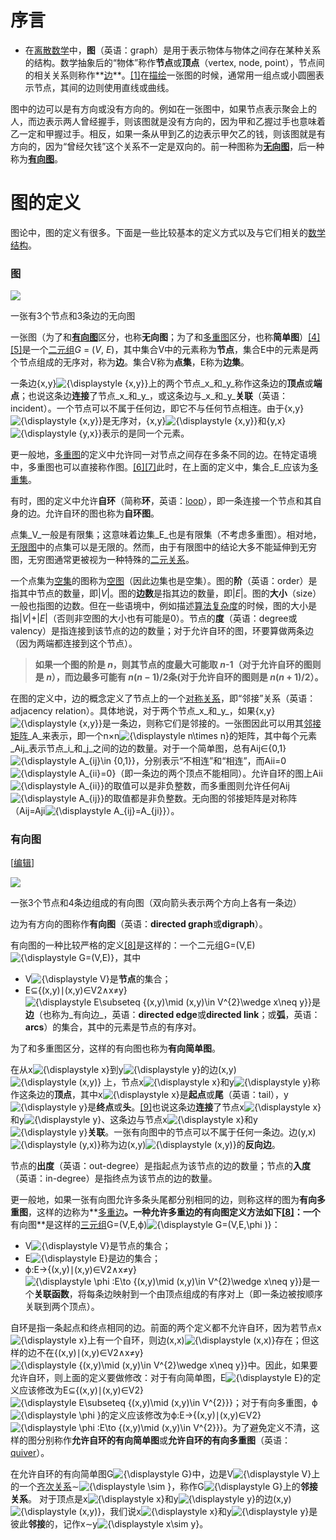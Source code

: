 


# 序言
- 在[离散数学](https://zh.wikipedia.org/wiki/%E7%A6%BB%E6%95%A3%E6%95%B0%E5%AD%A6 "离散数学")中，**图**（英语：graph）是用于表示物体与物体之间存在某种关系的结构。数学抽象后的“物体”称作**节点**或**顶点**（vertex, node, point），节点间的相关关系则称作**[边](https://zh.wikipedia.org/wiki/%E8%BE%B9_(%E5%9B%BE%E8%AE%BA) "边 (图论)")**。[[1]](https://zh.wikipedia.org/wiki/%E5%9B%BE_(%E6%95%B0%E5%AD%A6)#cite_note-:0-1)在[描绘](https://zh.wikipedia.org/wiki/%E5%9B%BE%E8%A7%A3 "图解")一张图的时候，通常用一组点或小圆圈表示节点，其间的边则使用直线或曲线。

图中的边可以是有方向或没有方向的。例如在一张图中，如果节点表示聚会上的人，而边表示两人曾经握手，则该图就是没有方向的，因为甲和乙握过手也意味着乙一定和甲握过手。相反，如果一条从甲到乙的边表示甲欠乙的钱，则该图就是有方向的，因为“曾经欠钱”这个关系不一定是双向的。前一种图称为[**无向图**](https://zh.wikipedia.org/wiki/%E7%84%A1%E5%90%91%E5%9C%96 "无向图")，后一种称为[**有向图**](https://zh.wikipedia.org/wiki/%E6%9C%89%E5%90%91%E5%9B%BE "有向图")。
# 图的定义
图论中，图的定义有很多。下面是一些比较基本的定义方式以及与它们相关的[数学结构](https://zh.wikipedia.org/wiki/%E6%95%B0%E5%AD%A6%E7%BB%93%E6%9E%84 "数学结构")。

### 图


[![](https://upload.wikimedia.org/wikipedia/commons/thumb/b/bf/Undirected.svg/250px-Undirected.svg.png)](https://zh.wikipedia.org/wiki/File:Undirected.svg)

一张有3个节点和3条边的无向图

一张图（为了和[**有向图**](https://zh.wikipedia.org/wiki/%E5%9B%BE_(%E6%95%B0%E5%AD%A6)#%E6%9C%89%E5%90%91%E5%9B%BE)区分，也称**无向图**；为了和[多重图](https://zh.wikipedia.org/wiki/%E5%A4%9A%E9%87%8D%E5%9B%BE "多重图")区分，也称**简单图**）[[4]](https://zh.wikipedia.org/wiki/%E5%9B%BE_(%E6%95%B0%E5%AD%A6)#cite_note-FOOTNOTEBenderWilliamson2010148-4)[[5]](https://zh.wikipedia.org/wiki/%E5%9B%BE_(%E6%95%B0%E5%AD%A6)#cite_note-5)是一个[二元组](https://zh.wikipedia.org/wiki/%E6%9C%89%E5%BA%8F%E5%AF%B9 "有序对")_G_ = (_V_, _E_)，其中集合V中的元素称为**节点**，集合E中的元素是两个节点组成的无序对，称为**边**。集合V称为**点集**，E称为**边集**。

一条边{x,y}![{\displaystyle \{x,y\}}](https://wikimedia.org/api/rest_v1/media/math/render/svg/f2611cdc8fecaffa28cb0ea888dbba55f3a31077)上的两个节点_x_和_y_称作这条边的**顶点**或**端点**；也说这条边**连接**了节点_x_和_y_，或这条边与_x_和_y_**关联**（英语：incident）。一个节点可以不属于任何边，即它不与任何节点相连。由于{x,y}![{\displaystyle \{x,y\}}](https://wikimedia.org/api/rest_v1/media/math/render/svg/f2611cdc8fecaffa28cb0ea888dbba55f3a31077)是无序对，{x,y}![{\displaystyle \{x,y\}}](https://wikimedia.org/api/rest_v1/media/math/render/svg/f2611cdc8fecaffa28cb0ea888dbba55f3a31077)和{y,x}![{\displaystyle \{y,x\}}](https://wikimedia.org/api/rest_v1/media/math/render/svg/a9849f4921168cd355da042cfaf445c7dd9bc197)表示的是同一个元素。

更一般地，[多重图](https://zh.wikipedia.org/wiki/%E5%A4%9A%E9%87%8D%E5%9B%BE "多重图")的定义中允许同一对节点之间存在多条不同的边。在特定语境中，多重图也可以直接称作图。[[6]](https://zh.wikipedia.org/wiki/%E5%9B%BE_(%E6%95%B0%E5%AD%A6)#cite_note-FOOTNOTEBenderWilliamson2010149-6)[[7]](https://zh.wikipedia.org/wiki/%E5%9B%BE_(%E6%95%B0%E5%AD%A6)#cite_note-7)此时，在上面的定义中，集合_E_应该为[多重集](https://zh.wikipedia.org/wiki/%E5%A4%9A%E9%87%8D%E9%9B%86 "多重集")。

有时，图的定义中允许**自环**（简称**环**，英语：[loop](https://zh.wikipedia.org/wiki/Loop "Loop")），即一条连接一个节点和其自身的边。允许自环的图也称为**自环图**。

点集_V_一般是有限集；这意味着边集_E_也是有限集（不考虑多重图）。相对地，[无限图](https://zh.wikipedia.org/w/index.php?title=%E6%97%A0%E9%99%90%E5%9B%BE&action=edit&redlink=1 "无限图（页面不存在）")中的点集可以是无限的。然而，由于有限图中的结论大多不能延伸到无穷图，无穷图通常更被视为一种特殊的[二元关系](https://zh.wikipedia.org/wiki/%E4%BA%8C%E5%85%83%E5%85%B3%E7%B3%BB "二元关系")。

一个点集为[空集](https://zh.wikipedia.org/wiki/%E7%A9%BA%E9%9B%86 "空集")的图称为[空图](https://zh.wikipedia.org/wiki/%E7%A9%BA%E5%9C%96 "空图")（因此边集也是空集）。图的**阶**（英语：order）是指其中节点的数量，即|_V_|。图的**边数**是指其边的数量，即|_E_|。图的**大小**（size）一般也指图的边数。但在一些语境中，例如描述[算法复杂度](https://zh.wikipedia.org/wiki/%E8%AE%A1%E7%AE%97%E5%A4%8D%E6%9D%82%E6%80%A7%E7%90%86%E8%AE%BA "计算复杂性理论")的时候，图的大小是指|_V_|+|_E_|（否则非空图的大小也有可能是0）。节点的**度**（英语：degree或valency）是指连接到该节点的边的数量；对于允许自环的图，环要算做两条边（因为两端都连接到这个节点）。

>**如果一个图的阶是 _n_，则其节点的度最大可能取 _n_-1（对于允许自环的图则是 _n_），而边最多可能有 _n_(_n_ − 1)/2条(对于允许自环的图则是 _n_(_n_ + 1)/2）。**

在图的定义中，边的概念定义了节点上的一个[对称关系](https://zh.wikipedia.org/wiki/%E5%AF%B9%E7%A7%B0%E5%85%B3%E7%B3%BB "对称关系")，即“邻接”关系（英语：adjacency relation）。具体地说，对于两个节点_x_和_y_，如果{x,y}![{\displaystyle \{x,y\}}](https://wikimedia.org/api/rest_v1/media/math/render/svg/f2611cdc8fecaffa28cb0ea888dbba55f3a31077)是一条边，则称它们是邻接的。一张图因此可以用其[邻接矩阵](https://zh.wikipedia.org/wiki/%E9%82%BB%E6%8E%A5%E7%9F%A9%E9%98%B5 "邻接矩阵")_A_来表示，即一个n×n![{\displaystyle n\times n}](https://wikimedia.org/api/rest_v1/media/math/render/svg/59d2b4cb72e304526cf5b5887147729ea259da78)的矩阵，其中每个元素_Aij_表示节点_i_和_j_之间的边的数量。对于一个简单图，总有Aij∈{0,1}![{\displaystyle A_{ij}\in \{0,1\}}](https://wikimedia.org/api/rest_v1/media/math/render/svg/24896e9c58eda6cb936e3329c448f985a862eec4)，分别表示“不相连”和“相连”，而Aii=0![{\displaystyle A_{ii}=0}](https://wikimedia.org/api/rest_v1/media/math/render/svg/ddc9ec267fc215a45b176c9cfe4884e1bf83f0e7)（即一条边的两个顶点不能相同）。允许自环的图上Aii![{\displaystyle A_{ii}}](https://wikimedia.org/api/rest_v1/media/math/render/svg/7af863a03eae1616a6d1ef9bfc42c31820098622)的取值可以是非负整数，而多重图则允许任何Aij![{\displaystyle A_{ij}}](https://wikimedia.org/api/rest_v1/media/math/render/svg/8272b28f5aae6dbb8d6f829d58bab353b21bde20)的取值都是非负整数。无向图的邻接矩阵是对称阵（Aij=Aji![{\displaystyle A_{ij}=A_{ji}}](https://wikimedia.org/api/rest_v1/media/math/render/svg/6de93b78604f18d413930625f732999f0848f607)）。

### 有向图

[[编辑](https://zh.wikipedia.org/w/index.php?title=%E5%9B%BE_(%E6%95%B0%E5%AD%A6)&action=edit&section=3 "编辑章节：有向图")]

[![](https://upload.wikimedia.org/wikipedia/commons/thumb/a/a2/Directed.svg/250px-Directed.svg.png)](https://zh.wikipedia.org/wiki/File:Directed.svg)

一张3个节点和4条边组成的有向图（双向箭头表示两个方向上各有一条边）

边为有方向的图称作**有向图**（英语：**directed graph**或**digraph**）。

有向图的一种比较严格的定义[[8]](https://zh.wikipedia.org/wiki/%E5%9B%BE_(%E6%95%B0%E5%AD%A6)#cite_note-FOOTNOTEBenderWilliamson2010161-8)是这样的：一个二元组G=(V,E)![{\displaystyle G=(V,E)}](https://wikimedia.org/api/rest_v1/media/math/render/svg/644a8d85ee410b6159ca2bdb5dcb9097e2c8f182)，其中

-   V![{\displaystyle V}](https://wikimedia.org/api/rest_v1/media/math/render/svg/af0f6064540e84211d0ffe4dac72098adfa52845)是**节点**的集合；
-   E⊆{(x,y)∣(x,y)∈V2∧x≠y}![{\displaystyle E\subseteq \{(x,y)\mid (x,y)\in V^{2}\wedge x\neq y\}}](https://wikimedia.org/api/rest_v1/media/math/render/svg/823ab5b54c62c1bd1bcbdc70b62c430c88ea0d6f)是**边**（也称为_有向边_，英语：**directed edge**或**directed link**；或**弧**，英语：**arcs**）的集合，其中的元素是节点的有序对。

为了和多重图区分，这样的有向图也称为**有向简单图**。

在从x![{\displaystyle x}](https://wikimedia.org/api/rest_v1/media/math/render/svg/87f9e315fd7e2ba406057a97300593c4802b53e4)到y![{\displaystyle y}](https://wikimedia.org/api/rest_v1/media/math/render/svg/b8a6208ec717213d4317e666f1ae872e00620a0d)的边(x,y)![{\displaystyle (x,y)}](https://wikimedia.org/api/rest_v1/media/math/render/svg/41cf50e4a314ca8e2c30964baa8d26e5be7a9386) 上，节点x![{\displaystyle x}](https://wikimedia.org/api/rest_v1/media/math/render/svg/87f9e315fd7e2ba406057a97300593c4802b53e4)和y![{\displaystyle y}](https://wikimedia.org/api/rest_v1/media/math/render/svg/b8a6208ec717213d4317e666f1ae872e00620a0d)称作这条边的**顶点**，其中x![{\displaystyle x}](https://wikimedia.org/api/rest_v1/media/math/render/svg/87f9e315fd7e2ba406057a97300593c4802b53e4)是**起点**或**尾**（英语：tail），y![{\displaystyle y}](https://wikimedia.org/api/rest_v1/media/math/render/svg/b8a6208ec717213d4317e666f1ae872e00620a0d)是**终点**或**头**。[[9]](https://zh.wikipedia.org/wiki/%E5%9B%BE_(%E6%95%B0%E5%AD%A6)#cite_note-FOOTNOTE%E5%BE%9020041-9)也说这条边**连接**了节点x![{\displaystyle x}](https://wikimedia.org/api/rest_v1/media/math/render/svg/87f9e315fd7e2ba406057a97300593c4802b53e4)和y![{\displaystyle y}](https://wikimedia.org/api/rest_v1/media/math/render/svg/b8a6208ec717213d4317e666f1ae872e00620a0d)、这条边与节点x![{\displaystyle x}](https://wikimedia.org/api/rest_v1/media/math/render/svg/87f9e315fd7e2ba406057a97300593c4802b53e4)和y![{\displaystyle y}](https://wikimedia.org/api/rest_v1/media/math/render/svg/b8a6208ec717213d4317e666f1ae872e00620a0d)**关联**。一张有向图中的节点可以不属于任何一条边。边(y,x)![{\displaystyle (y,x)}](https://wikimedia.org/api/rest_v1/media/math/render/svg/ec736777360ba7cbdabf050bc448d33ec5e266b7)称为边(x,y)![{\displaystyle (x,y)}](https://wikimedia.org/api/rest_v1/media/math/render/svg/41cf50e4a314ca8e2c30964baa8d26e5be7a9386)的**反向边**。

节点的**出度**（英语：out-degree）是指起点为该节点的边的数量；节点的**入度**（英语：in-degree）是指终点为该节点的边的数量。

更一般地，如果一张有向图允许多条头尾都分别相同的边，则称这样的图为**有向多重图**，这样的边称为**[多重边](https://zh.wikipedia.org/wiki/%E5%A4%9A%E9%87%8D%E8%BE%B9 "多重边")**。一种允许多重边的有向图定义方法如下[[8]](https://zh.wikipedia.org/wiki/%E5%9B%BE_(%E6%95%B0%E5%AD%A6)#cite_note-FOOTNOTEBenderWilliamson2010161-8)：一个**有向图**是这样的[三元组](https://zh.wikipedia.org/wiki/%E5%A4%9A%E5%85%83%E7%BB%84 "多元组")G=(V,E,ϕ)![{\displaystyle G=(V,E,\phi )}](https://wikimedia.org/api/rest_v1/media/math/render/svg/7d427ef20e7ca460e1a8fc6069aa44aa43447c5e)：

-   V![{\displaystyle V}](https://wikimedia.org/api/rest_v1/media/math/render/svg/af0f6064540e84211d0ffe4dac72098adfa52845)是节点的集合；
-   E![{\displaystyle E}](https://wikimedia.org/api/rest_v1/media/math/render/svg/4232c9de2ee3eec0a9c0a19b15ab92daa6223f9b)是边的集合；
-   ϕ:E→{(x,y)∣(x,y)∈V2∧x≠y}![{\displaystyle \phi :E\to \{(x,y)\mid (x,y)\in V^{2}\wedge x\neq y\}}](https://wikimedia.org/api/rest_v1/media/math/render/svg/8d05a47165b82ae60f654897f77ac1cc6b1a4bd2)是一个**关联函数**，将每条边映射到一个由顶点组成的有序对上（即一条边被按顺序关联到两个顶点）。

自环是指一条起点和终点相同的边。前面的两个定义都不允许自环，因为若节点x![{\displaystyle x}](https://wikimedia.org/api/rest_v1/media/math/render/svg/87f9e315fd7e2ba406057a97300593c4802b53e4)上有一个自环，则边(x,x)![{\displaystyle (x,x)}](https://wikimedia.org/api/rest_v1/media/math/render/svg/72f9e25892f6d000349b8bb6578a59567efbdd63)存在；但这样的边不在{(x,y)∣(x,y)∈V2∧x≠y}![{\displaystyle \{(x,y)\mid (x,y)\in V^{2}\wedge x\neq y\}}](https://wikimedia.org/api/rest_v1/media/math/render/svg/6a9dba6965a4eddbbecaec6f1a0989ed64e5bc74)中。因此，如果要允许自环，则上面的定义要做修改：对于有向简单图，E![{\displaystyle E}](https://wikimedia.org/api/rest_v1/media/math/render/svg/4232c9de2ee3eec0a9c0a19b15ab92daa6223f9b)的定义应该修改为E⊆{(x,y)∣(x,y)∈V2}![{\displaystyle E\subseteq \{(x,y)\mid (x,y)\in V^{2}\}}](https://wikimedia.org/api/rest_v1/media/math/render/svg/84f0b04d8d9ba9476127f7a72b91c44388f37757)；对于有向多重图，ϕ![{\displaystyle \phi }](https://wikimedia.org/api/rest_v1/media/math/render/svg/72b1f30316670aee6270a28334bdf4f5072cdde4)的定义应该修改为ϕ:E→{(x,y)∣(x,y)∈V2}![{\displaystyle \phi :E\to \{(x,y)\mid (x,y)\in V^{2}\}}](https://wikimedia.org/api/rest_v1/media/math/render/svg/f16322a8a66842f10c030fe4ce2db3ad5d235cac)。为了避免定义不清，这样的图分别称作**允许自环的有向简单图**或**允许自环的有向多重图**（英语：[quiver](https://zh.wikipedia.org/wiki/Quiver "Quiver")）。

在允许自环的有向简单图G![{\displaystyle G}](https://wikimedia.org/api/rest_v1/media/math/render/svg/f5f3c8921a3b352de45446a6789b104458c9f90b)中，边是V![{\displaystyle V}](https://wikimedia.org/api/rest_v1/media/math/render/svg/af0f6064540e84211d0ffe4dac72098adfa52845)上的一个[齐次关系](https://zh.wikipedia.org/w/index.php?title=Homogeneous_relation&action=edit&redlink=1 "Homogeneous relation（页面不存在）")∼![{\displaystyle \sim }](https://wikimedia.org/api/rest_v1/media/math/render/svg/afcc42adfcfdc24d5c4c474869e5d8eaa78d1173)，称作G![{\displaystyle G}](https://wikimedia.org/api/rest_v1/media/math/render/svg/f5f3c8921a3b352de45446a6789b104458c9f90b)上的**邻接关系**。 对于顶点是x![{\displaystyle x}](https://wikimedia.org/api/rest_v1/media/math/render/svg/87f9e315fd7e2ba406057a97300593c4802b53e4)和y![{\displaystyle y}](https://wikimedia.org/api/rest_v1/media/math/render/svg/b8a6208ec717213d4317e666f1ae872e00620a0d)的边(x,y)![{\displaystyle (x,y)}](https://wikimedia.org/api/rest_v1/media/math/render/svg/41cf50e4a314ca8e2c30964baa8d26e5be7a9386)，我们说x![{\displaystyle x}](https://wikimedia.org/api/rest_v1/media/math/render/svg/87f9e315fd7e2ba406057a97300593c4802b53e4)和y![{\displaystyle y}](https://wikimedia.org/api/rest_v1/media/math/render/svg/b8a6208ec717213d4317e666f1ae872e00620a0d)是彼此**邻接**的，记作x∼y![{\displaystyle x\sim y}](https://wikimedia.org/api/rest_v1/media/math/render/svg/bbd1014d850b7c883eb76301dd58c643e3c7e4eb)。


<!--stackedit_data:
eyJoaXN0b3J5IjpbLTM5OTUzOTk3NiwtNjg5MTI5NDI3LDIwNT
IyNDY2NjZdfQ==
-->
